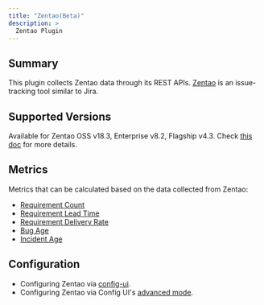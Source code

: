```yaml
---
title: "Zentao(Beta)"
description: >
  Zentao Plugin
---
```


## Summary

This plugin collects Zentao data through its REST APIs. [Zentao](https://github.com/easysoft/zentaopms) is an issue-tracking tool similar to Jira.

## Supported Versions

Available for Zentao OSS v18.3, Enterprise v8.2, Flagship v4.3. Check [this doc](https://devlake.apache.org/docs/Overview/SupportedDataSources#data-sources-and-data-plugins) for more details.

## Metrics

Metrics that can be calculated based on the data collected from Zentao:

- [Requirement Count](/Metrics/RequirementCount.md)
- [Requirement Lead Time](/Metrics/RequirementLeadTime.md)
- [Requirement Delivery Rate](/Metrics/RequirementDeliveryRate.md)
- [Bug Age](/Metrics/BugAge.md)
- [Incident Age](/Metrics/IncidentAge.md)

## Configuration

- Configuring Zentao via [config-ui](/Configuration/Zentao.md).
- Configuring Zentao via Config UI's [advanced mode](/Configuration/AdvancedMode.md#8-zentao).
